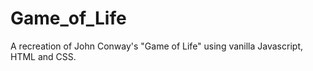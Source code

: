 # Game_of_Life
A recreation of John Conway's "Game of Life" using vanilla Javascript, HTML and CSS.
